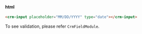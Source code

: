#### html
```html
<crm-input placeholder="MM/DD/YYYY" type="date"></crm-input>
```

To see validation, please refer `CrmFieldModule`.
